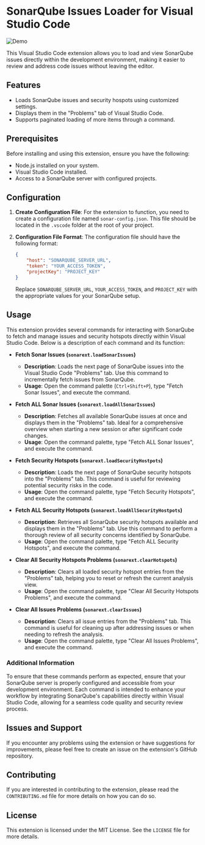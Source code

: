 # SonarQube Issues Loader for Visual Studio Code

<img src="images/demo.gif" width="max" alt="Demo">

This Visual Studio Code extension allows you to load and view SonarQube issues directly within the development environment, making it easier to review and address code issues without leaving the editor.

## Features

- Loads SonarQube issues and security hospots using customized settings.
- Displays them in the "Problems" tab of Visual Studio Code.
- Supports paginated loading of more items through a command.

## Prerequisites

Before installing and using this extension, ensure you have the following:

- Node.js installed on your system.
- Visual Studio Code installed.
- Access to a SonarQube server with configured projects.

## Configuration

1. **Create Configuration File**: For the extension to function, you need to create a configuration file named `sonar-config.json`. This file should be located in the `.vscode` folder at the root of your project.

2. **Configuration File Format**: The configuration file should have the following format:

   ```json
   {
       "host": "SONARQUBE_SERVER_URL",
       "token": "YOUR_ACCESS_TOKEN",
       "projectKey": "PROJECT_KEY"
   }
   ```

   Replace `SONARQUBE_SERVER_URL`, `YOUR_ACCESS_TOKEN`, and `PROJECT_KEY` with the appropriate values for your SonarQube setup.



## Usage

This extension provides several commands for interacting with SonarQube to fetch and manage issues and security hotspots directly within Visual Studio Code. Below is a description of each command and its function:

- **Fetch Sonar Issues (`sonarext.loadSonarIssues`)**
  - **Description**: Loads the next page of SonarQube issues into the Visual Studio Code "Problems" tab. Use this command to incrementally fetch issues from SonarQube.
  - **Usage**: Open the command palette (`Ctrl+Shift+P`), type "Fetch Sonar Issues", and execute the command.

- **Fetch ALL Sonar Issues (`sonarext.loadAllSonarIssues`)**
  - **Description**: Fetches all available SonarQube issues at once and displays them in the "Problems" tab. Ideal for a comprehensive overview when starting a new session or after significant code changes.
  - **Usage**: Open the command palette, type "Fetch ALL Sonar Issues", and execute the command.

- **Fetch Security Hotspots (`sonarext.loadSecurityHostpots`)**
  - **Description**: Loads the next page of SonarQube security hotspots into the "Problems" tab. This command is useful for reviewing potential security risks in the code.
  - **Usage**: Open the command palette, type "Fetch Security Hotspots", and execute the command.

- **Fetch ALL Security Hotspots (`sonarext.loadAllSecurityHostpots`)**
  - **Description**: Retrieves all SonarQube security hotspots available and displays them in the "Problems" tab. Use this command to perform a thorough review of all security concerns identified by SonarQube.
  - **Usage**: Open the command palette, type "Fetch ALL Security Hotspots", and execute the command.

- **Clear All Security Hotspots Problems (`sonarext.clearHotspots`)**
  - **Description**: Clears all loaded security hotspot entries from the "Problems" tab, helping you to reset or refresh the current analysis view.
  - **Usage**: Open the command palette, type "Clear All Security Hotspots Problems", and execute the command.

- **Clear All Issues Problems (`sonarext.clearIssues`)**
  - **Description**: Clears all issue entries from the "Problems" tab. This command is useful for cleaning up after addressing issues or when needing to refresh the analysis.
  - **Usage**: Open the command palette, type "Clear All Issues Problems", and execute the command.

### Additional Information

To ensure that these commands perform as expected, ensure that your SonarQube server is properly configured and accessible from your development environment. Each command is intended to enhance your workflow by integrating SonarQube's capabilities directly within Visual Studio Code, allowing for a seamless code quality and security review process.
## Issues and Support

If you encounter any problems using the extension or have suggestions for improvements, please feel free to create an issue on the extension's GitHub repository.

## Contributing

If you are interested in contributing to the extension, please read the `CONTRIBUTING.md` file for more details on how you can do so.

## License

This extension is licensed under the MIT License. See the `LICENSE` file for more details.
